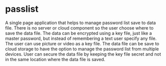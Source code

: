 # passlist
A single page application that helps to manage password list save to data file.
There is no server or cloud component so the user choose where to save the data file.
The data can be encrypted using a key file, just like a master password, but instead of remembering a text user specify any file.
The user can use picture or video as a key file.
The data file can be save to cloud storage to have the option to manage the password list from multiple devices.
User can secure the data file by keeping the key file secret and not in the same location where the data file is saved.
